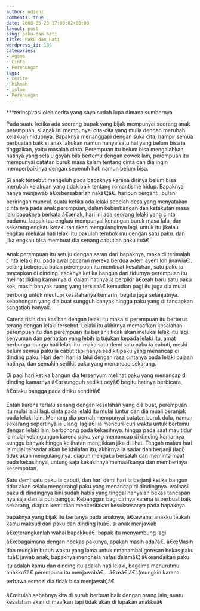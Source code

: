 ```yaml
---
author: udienz
comments: true
date: 2008-05-28 17:00:02+00:00
layout: post
slug: paku-dan-hati
title: Paku dan Hati
wordpress_id: 189
categories:
- Agama
- Cinta
- Perenungan
tags:
- cerita
- hikmah
- islam
- Perenungan
---
```


***terinspirasi oleh cerita yang saya sudah lupa dimana sumbernya

Pada suatu ketika ada seorang bapak yang bijak mempunyai seorang anak perempuan, si anak ini mempunyai cita-cita yang mulia dengan merubah kelakuan hidupnya. Bapaknya menanggapi dengan suka cita, hampir semua perbuatan baik si anak lakukan namun hanya satu hal yang belum bisa ia tinggalkan, yaitu masalah cinta. Perempuan itu belum bisa mengalahkan hatinya yang selalu goyah bila bertemu dengan cowok lain, perempuan itu mempunyai catatan buruk masa kelam tentang cinta dan dia ingin memperbaikinya dengan sepenuh hati namun belum bisa.

Si anak tersebut mengeluh pada bapaknya karena dirinya belum bisa merubah kelakuan yang tidak baik tentang romantisme hidup. Bapaknya hanya menjawab â€œbersabarlah nakâ€¦â€. haripun berganti, bulan beriringan muncul. suatu ketika ada lelaki sebelah desa yang menyatakan cinta nya pada anak perempuan, dalam kebimbangan dan ketakutan masa lalu bapaknya berkata â€œnak, hari ini ada seorang lelaki yang cinta padamu. bapak tau engkau mempunyai kenangan buruk masa lalu, dan sekarang engkau ketakutan akan mengulanginya lagi. untuk itu jikalau engkau melukai hati lelaki itu pakulah tembok mu dengan satu paku. dan jika engkau bisa membuat dia senang cabutlah paku ituâ€

Anak perempuan itu setuju dengan saran dari bapaknya, maka di terimalah cinta lelaki itu. pada awal pacaran mereka berdua adem ayem loh jinawiâ€¦. selang beberapa bulan perempuan itu membuat kesalahan, satu paku ia tancapkan di dinding. esoknya ketika bangun dari tidurnya perempuan itu melihat diding kamarnya di dalam hatinya ia berpikir â€œah baru satu paku kok, masih banyak ruang yang tersisaâ€ kemudian pagi itu juga dia mulai berbong untuk meutupi kesalahanya kemarin, begitu juga selanjutnya. kebohongan yang dia buat sungguh banyak hingga paku yang di tancapkan sangatlah banyak.

Karena risih dan kasihan dengan lelaki itu maka si perempuan itu berterus terang dengan lelaki tersebut. Lelaki itu akhirnya memaafkan kesalahan perempuan itu dan perempuan itu berjanji tidak akan melukai lelaki itu lagi. senyuman dan perhatian yang lebih ia tujukan kepada lelaki itu, amat berbunga-bunga hati lelaki itu. maka satu demi satu paku ia cabuti, meski belum semua paku ia cabut tapi hanya sedikit paku yang menancap di dinding paku. Hari demi hari ia lalui dengan rasa cintanya pada lelaki pujaan hatinya, dan semakin sedikit paku yang menancap sekarang.

Di pagi hari ketika bangun dia tersenyum melihat paku yang menancap di dinding kamarnya â€œsungguh sedikit oeyâ€ begitu hatinya berbicara, â€œaku bangga pada diriku sendiriâ€

Entah karena terlalu senang dengan kesalahan yang dia buat, perempuan itu mulai lalai lagi. cinta pada lelaki itu mulai luntur dan dia muali beranjak pada lelaki lain. Memang dia pernah mempunyai catatan buruk dulu, namun sekarang sepertinya ia ulangi lagiâ€¦ ia mencuri-curi waktu untuk bertemu dengan lelaki lain, berbohong pada kekasihnya. hingga pada saat mau tidur ia mulai kebingungan karena paku yang memancap di dinding kamarnya sunggu banyak hingga kelihatan menjijikkan jika di lihat. Tengah malam hari ia mulai tersadar akan ke khilafan itu, akhirnya ia sadar dan berjanji (lagi) tidak akan mengulanginya. diapun mengaku bersalah dan meminta maaf pada kekasihnya, untung saja kekasihnya memaafkanya dan memberinya kesempatan.

Satu demi satu paku ia cabuti, dan hari demi hari ia berjanji ketika bangun tidur akan selalu mengurangi paku yang menancap di dindingnya. walhasil paku di dindingnya kini sudah habis yang tinggal hanyalah bekas tancapan nya saja dan ia pun bangga. Kebanggan bagi dirinya karena ia berbuat baik sekarang, diapun kemudian menceritakan kesuksesanya pada bapaknya.

bapaknya yang bijak itu bertanya pada anaknya, â€œwahai anakku taukah kamu maksud dari paku dan dinding ituâ€, si anak menjawab â€œterangkanlah wahai bapakkuâ€. bapak itu menyambung lagi â€œbagaimana dengan nbekas pakunya, apakah masih ada?â€. â€œMasih dan mungkin butuh waktu yang lama untuk nmanambal goresan bekas paku ituâ€ jawab anak, bapaknya menghela nafas dalamâ€¦ â€œandaikan paku itu adalah kamu dan dinding itu adalah hati lelaki, bagaima menurutmu anakku?â€ perempuan itu menjawabâ€¦.. â€œâ€¦â€¦.(mungkin karena terbawa esmozi dia tidak bisa menjawab)â€

â€œitulah sebabnya kita di suruh berbuat baik dengan orang lain, suatu kesalahan akan di maafkan tapi tidak akan di lupakan anakkuâ€
